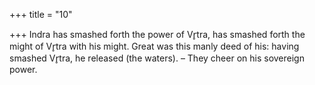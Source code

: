 +++
title = "10"

+++
Indra has smashed forth the power of Vr̥tra, has smashed forth the  might of Vr̥tra with his might.
Great was this manly deed of his: having smashed Vr̥tra, he released  (the waters).
– They cheer on his sovereign power.